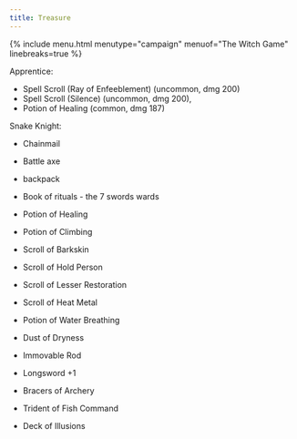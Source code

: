 ```yaml
--- 
title: Treasure
---
```


{% include menu.html menutype="campaign" menuof="The Witch Game" linebreaks=true %}

Apprentice:
* Spell Scroll (Ray of Enfeeblement) (uncommon, dmg 200)
* Spell Scroll (Silence) (uncommon, dmg 200), 
* Potion of Healing (common, dmg 187)

Snake Knight:
* Chainmail
* Battle axe
* backpack 
* Book of rituals - the 7 swords wards

* Potion of Healing 
* Potion of Climbing

* Scroll of Barkskin
* Scroll of Hold Person
* Scroll of Lesser Restoration
* Scroll of Heat Metal
* Potion of Water Breathing
* Dust of Dryness
* Immovable Rod
* Longsword +1
* Bracers of Archery
* Trident of Fish Command
* Deck of Illusions
